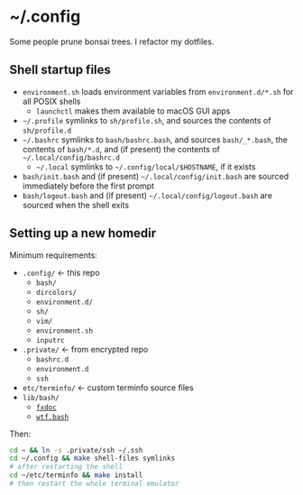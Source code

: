 # ~/.config

Some people prune bonsai trees. I refactor my dotfiles.

## Shell startup files

* `environment.sh` loads environment variables from `environment.d/*.sh` 
  for all POSIX shells
    * `launchctl` makes them available to macOS GUI apps
* `~/.profile` symlinks to `sh/profile.sh`, and sources the contents of 
  `sh/profile.d`
* `~/.bashrc` symlinks to `bash/bashrc.bash`, and sources `bash/_*.bash`,
  the contents of `bash/*.d`, and (if present) the contents of
  `~/.local/config/bashrc.d`
    * `~/.local` symlinks to `~/.config/local/$HOSTNAME`, if it exists
* `bash/init.bash` and (if present) `~/.local/config/init.bash` are sourced 
  immediately before the first prompt
* `bash/logout.bash` and (if present) `~/.local/config/logout.bash` are sourced
  when the shell exits

## Setting up a new homedir

Minimum requirements:

- `.config/` ← this repo
    - `bash/`
    - `dircolors/`
    - `environment.d/`
    - `sh/`
    - `vim/`
    - `environment.sh`
    - `inputrc`
- `.private/` ← from encrypted repo
    - `bashrc.d`
    - `environment.d`
    - `ssh`
- `etc/terminfo/` ← custom terminfo source files
- `lib/bash/`
    - [`fxdoc`](https://github.com/zgracem/fxdoc)
    - [`wtf.bash`](https://github.com/zgracem/wtf.bash)

Then:

```bash
cd ~ && ln -s .private/ssh ~/.ssh
cd ~/.config && make shell-files symlinks
# after restarting the shell
cd ~/etc/terminfo && make install
# then restart the whole terminal emulator
```
